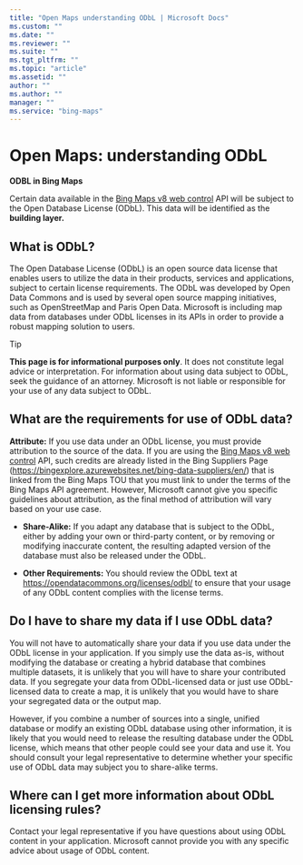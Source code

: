 ```yaml
---
title: "Open Maps understanding ODbL | Microsoft Docs"
ms.custom: ""
ms.date: ""
ms.reviewer: ""
ms.suite: ""
ms.tgt_pltfrm: ""
ms.topic: "article"
ms.assetid: ""
author: ""
ms.author: ""
manager: ""
ms.service: "bing-maps"
---
```

# Open Maps: understanding ODbL

**ODBL in Bing Maps**

Certain data available in the [Bing Maps v8 web control](../v8-web-control/index.md) API will be subject to the Open Database License (ODbL). This data will be identified as the **building layer.**  

## What is ODbL?

 The Open Database License (ODbL) is an open source data license that enables users to utilize the data in their products, services and applications, subject to certain license requirements. The ODbL was developed by Open Data Commons and is used by several open source mapping initiatives, such as OpenStreetMap and Paris Open Data. Microsoft is including map data from databases under ODbL licenses in its APIs in order to provide a robust mapping solution to users.

 >[!TIP]
 **This page is for informational purposes only**. It does not constitute legal advice or interpretation.  For information about using data subject to ODbL, seek the guidance of an attorney. Microsoft is not liable or responsible for your use of any data subject to ODbL.
 >

## What are the requirements for use of ODbL data?

 **Attribute:** If you use data under an ODbL license, you must provide attribution to the source of the data. If you are using the [Bing Maps v8 web control](../v8-web-control/index.md) API, such credits are already listed in the Bing Suppliers Page (<https://bingexplore.azurewebsites.net/bing-data-suppliers/en/>) that is linked from the Bing Maps TOU that you must link to under the terms of the Bing Maps API agreement. However, Microsoft cannot give you specific guidelines about attribution, as the final method of attribution will vary based on your use case.

- **Share-Alike:** If you adapt any database that is subject to the ODbL, either by adding your own or third-party content, or by removing or modifying inaccurate content, the resulting adapted version of the database must also be released under the ODbL.

- **Other Requirements:** You should review the ODbL text at <https://opendatacommons.org/licenses/odbl/> to ensure that your usage of any ODbL content complies with the license terms.  

## Do I have to share my data if I use ODbL data?

You will not have to automatically share your data if you use data under the ODbL license in your application.  If you simply use the data as-is, without modifying the database or creating a hybrid database that combines multiple datasets, it is unlikely that you will have to share your contributed data. If you segregate your data from ODbL-licensed data or just use ODbL-licensed data to create a map, it is unlikely that you would have to share your segregated data or the output map.

However, if you combine a number of sources into a single, unified database or modify an existing ODbL database using other information, it is likely that you would need to release the resulting database under the ODbL license, which means that other people could see your data and use it. You should consult your legal representative to determine whether your specific use of ODbL data may subject you to share-alike terms.

## Where can I get more information about ODbL licensing rules?

Contact your legal representative if you have questions about using ODbL content in your application. Microsoft cannot provide you with any specific advice about usage of ODbL content.
